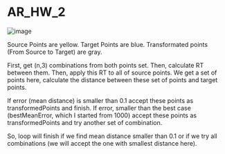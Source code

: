 # AR_HW_2

![image](https://github.com/AhmetKadir/AR_HW_2/assets/72475558/0007efac-0ad0-4bde-a4b6-a5ccf6851f76)

Source Points are yellow.
Target Points are blue.
Transformated points (From Source to Target) are gray.

First, get (n,3) combinations from both points set.
Then, calculate RT between them.
Then, apply this RT to all of source points. We get a set of points here, calculate the distance between these set of points and target points.

If error (mean distance) is smaller than 0.1 accept these points as transformedPoints and finish.
If error, smaller than the best case (bestMeanError, which I started from 1000) accept these points as transformedPoints and try another set of combination.


So, loop will finish if we find mean distance smaller than 0.1 or if we try all combinations (we will accept the one with smallest distance here).
